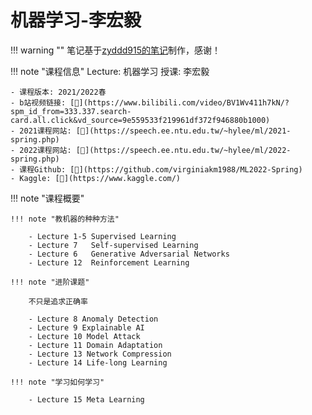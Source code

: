 # 机器学习-李宏毅

!!! warning ""
    笔记基于[zyddd915的笔记](https://www.cnblogs.com/zyddd915/p/16268762.html)制作，感谢！

!!! note "课程信息"
    Lecture: 机器学习
    授课: 李宏毅

    - 课程版本: 2021/2022春
    - b站视频链接: [🔗](https://www.bilibili.com/video/BV1Wv411h7kN/?spm_id_from=333.337.search-card.all.click&vd_source=9e559533f219961df372f946880b1000)
    - 2021课程网站: [🔗](https://speech.ee.ntu.edu.tw/~hylee/ml/2021-spring.php)
    - 2022课程网站: [🔗](https://speech.ee.ntu.edu.tw/~hylee/ml/2022-spring.php)
    - 课程Github: [🔗](https://github.com/virginiakm1988/ML2022-Spring)
    - Kaggle: [🔗](https://www.kaggle.com/)

!!! note "课程概要"

    !!! note "教机器的种种方法"
        
        - Lecture 1-5 Supervised Learning
        - Lecture 7   Self-supervised Learning
        - Lecture 6   Generative Adversarial Networks
        - Lecture 12  Reinforcement Learning

    !!! note "进阶课题"
    
        不只是追求正确率

        - Lecture 8 Anomaly Detection
        - Lecture 9 Explainable AI
        - Lecture 10 Model Attack
        - Lecture 11 Domain Adaptation
        - Lecture 13 Network Compression
        - Lecture 14 Life-long Learning

    !!! note "学习如何学习"
    
        - Lecture 15 Meta Learning
